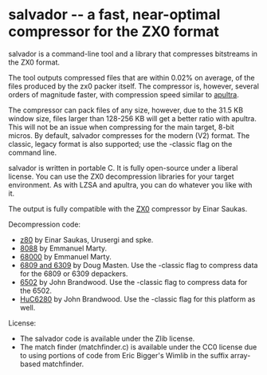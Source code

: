 salvador -- a fast, near-optimal compressor for the ZX0 format
==============================================================

salvador is a command-line tool and a library that compresses bitstreams in the ZX0 format. 

The tool outputs compressed files that are within 0.02% on average, of the files produced by the zx0 packer itself. The compressor is, however, several orders of magnitude faster, with compression speed similar to [apultra](https://github.com/emmanuel-marty/apultra). 

The compressor can pack files of any size, however, due to the 31.5 KB window size, files larger than 128-256 KB will get a better ratio with apultra. This will not be an issue when compressing for the main target, 8-bit micros. By default, salvador compresses for the modern (V2) format. The classic, legacy format is also supported; use the -classic flag on the command line.

salvador is written in portable C. It is fully open-source under a liberal license. You can use the ZX0 decompression libraries for your target environment. As with LZSA and apultra, you can do whatever you like with it.

The output is fully compatible with the [ZX0](https://github.com/einar-saukas/ZX0) compressor by Einar Saukas.

Decompression code:

 * [z80](https://github.com/einar-saukas/ZX0/tree/main/z80) by Einar Saukas, Urusergi and spke.
 * [8088](https://github.com/emmanuel-marty/unzx0_x86) by Emmanuel Marty. 
 * [68000](https://github.com/emmanuel-marty/unzx0_68000) by Emmanuel Marty. 
 * [6809 and 6309](https://github.com/dougmasten/zx0-6x09) by Doug Masten. Use the -classic flag to compress data for the 6809 or 6309 depackers.
 * [6502](https://atariage.com/forums/topic/291154-any-compressor-between-rle-and-lz4/?do=findComment&comment=4950764) by John Brandwood. Use the -classic flag to compress data for the 6502.
 * [HuC6280](https://github.com/jbrandwood/huc/blob/master/examples/asm/elmer/include/unpack-zx0.asm) by John Brandwood. Use the -classic flag for this platform as well.

License:

* The salvador code is available under the Zlib license.
* The match finder (matchfinder.c) is available under the CC0 license due to using portions of code from Eric Bigger's Wimlib in the suffix array-based matchfinder.
